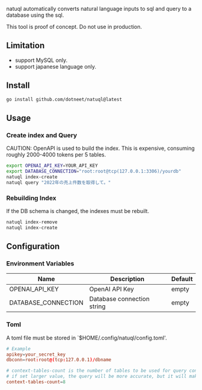 natuql automatically converts natural language inputs to sql and query to a database using the sql.

This tool is proof of concept. Do not use in production.

## Limitation

 - support MySQL only.
 - support japanese language only.

## Install

```bash
go install github.com/dotneet/natuql@latest
```

## Usage

### Create index and Query

CAUTION: 
OpenAPI is used to build the index.
This is expensive, consuming roughly 2000-4000 tokens per 5 tables.

```bash
export OPENAI_API_KEY=YOUR_API_KEY
export DATABASE_CONNECTION="root:root@tcp(127.0.0.1:3306)/yourdb"
natuql index-create
natuql query "2022年の売上件数を取得して。"
```

### Rebuilding Index 

If the DB schema is changed, the indexes must be rebuilt.

```bash
natuql index-remove
natuql index-create
```

## Configuration

### Environment Variables

| Name | Description | Default |
| --- | --- |---------|
| OPENAI_API_KEY | OpenAI API Key | empty   |
| DATABASE_CONNECTION | Database connection string | empty   |


### Toml

A toml file must be stored in `$HOME/.config/natuql/config.toml'.

```toml
# Example
apikey=your_secret_key
dbconn=root:root@(tcp:127.0.0.1)/dbname

# context-tables-count is the number of tables to be used for query context.
# if set larger value, the query will be more accurate, but it will make the query expensive.
context-tables-count=8
```
